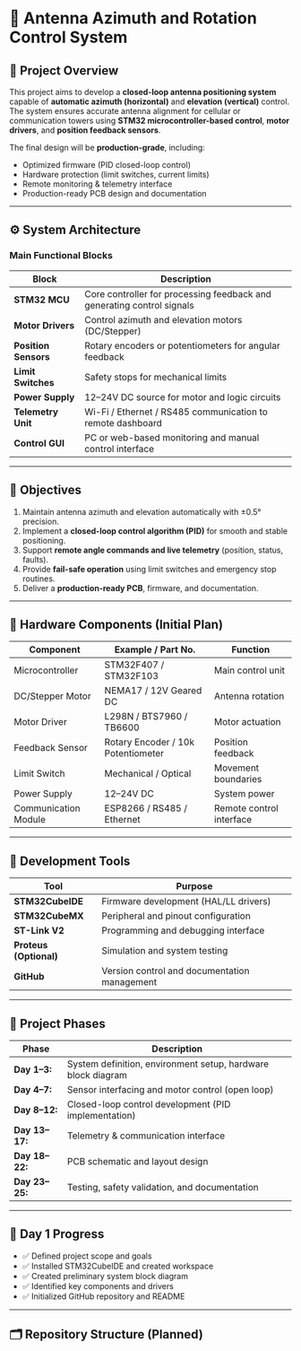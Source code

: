 # 📡 Antenna Azimuth and Rotation Control System

## 🧭 Project Overview
This project aims to develop a **closed-loop antenna positioning system** capable of **automatic azimuth (horizontal)** and **elevation (vertical)** control.  
The system ensures accurate antenna alignment for cellular or communication towers using **STM32 microcontroller-based control**, **motor drivers**, and **position feedback sensors**.

The final design will be **production-grade**, including:
- Optimized firmware (PID closed-loop control)
- Hardware protection (limit switches, current limits)
- Remote monitoring & telemetry interface
- Production-ready PCB design and documentation

---

## ⚙️ System Architecture
### Main Functional Blocks
| Block | Description |
|--------|-------------|
| **STM32 MCU** | Core controller for processing feedback and generating control signals |
| **Motor Drivers** | Control azimuth and elevation motors (DC/Stepper) |
| **Position Sensors** | Rotary encoders or potentiometers for angular feedback |
| **Limit Switches** | Safety stops for mechanical limits |
| **Power Supply** | 12–24V DC source for motor and logic circuits |
| **Telemetry Unit** | Wi-Fi / Ethernet / RS485 communication to remote dashboard |
| **Control GUI** | PC or web-based monitoring and manual control interface |

---

## 🎯 Objectives
1. Maintain antenna azimuth and elevation automatically with ±0.5° precision.  
2. Implement a **closed-loop control algorithm (PID)** for smooth and stable positioning.  
3. Support **remote angle commands and live telemetry** (position, status, faults).  
4. Provide **fail-safe operation** using limit switches and emergency stop routines.  
5. Deliver a **production-ready PCB**, firmware, and documentation.

---

## 🧩 Hardware Components (Initial Plan)
| Component | Example / Part No. | Function |
|------------|-------------------|-----------|
| Microcontroller | STM32F407 / STM32F103 | Main control unit |
| DC/Stepper Motor | NEMA17 / 12V Geared DC | Antenna rotation |
| Motor Driver | L298N / BTS7960 / TB6600 | Motor actuation |
| Feedback Sensor | Rotary Encoder / 10k Potentiometer | Position feedback |
| Limit Switch | Mechanical / Optical | Movement boundaries |
| Power Supply | 12–24V DC | System power |
| Communication Module | ESP8266 / RS485 / Ethernet | Remote control interface |

---

## 🧰 Development Tools
| Tool | Purpose |
|------|----------|
| **STM32CubeIDE** | Firmware development (HAL/LL drivers) |
| **STM32CubeMX** | Peripheral and pinout configuration |
| **ST-Link V2** | Programming and debugging interface |
| **Proteus (Optional)** | Simulation and system testing |
| **GitHub** | Version control and documentation management |

---

## 🧪 Project Phases
| Phase | Description |
|-------|-------------|
| **Day 1–3:** | System definition, environment setup, hardware block diagram |
| **Day 4–7:** | Sensor interfacing and motor control (open loop) |
| **Day 8–12:** | Closed-loop control development (PID implementation) |
| **Day 13–17:** | Telemetry & communication interface |
| **Day 18–22:** | PCB schematic and layout design |
| **Day 23–25:** | Testing, safety validation, and documentation |

---

## 🧾 Day 1 Progress
- ✅ Defined project scope and goals  
- ✅ Installed STM32CubeIDE and created workspace  
- ✅ Created preliminary system block diagram  
- ✅ Identified key components and drivers  
- ✅ Initialized GitHub repository and README

---

## 🗂 Repository Structure (Planned)
